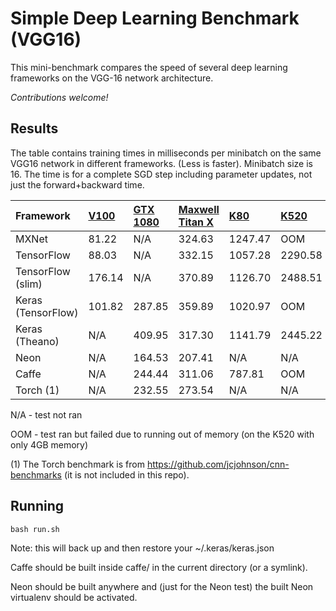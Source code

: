 # Simple Deep Learning Benchmark (VGG16)

This mini-benchmark compares the speed of several deep learning frameworks on the VGG-16 network architecture.

*Contributions welcome!*

## Results

The table contains training times in milliseconds per minibatch on the same VGG16 network in different frameworks. (Less is faster).  Minibatch size is 16. The time is for a complete SGD step including parameter updates, not just the forward+backward time.

| Framework | [V100](results/v100/INFO.md) | [GTX 1080](results/gtx_1080/INFO.md) | [Maxwell Titan X](results/maxwell_titan_x/INFO.md) | [K80](results/k80/INFO.md) | [K520](results/k520/INFO.md) | 
|:---|:---|:---|:---|:---|:---|
| MXNet | 81.22 | N/A | 324.63 | 1247.47 | OOM | 
| TensorFlow | 88.03 | N/A | 332.15 | 1057.28 | 2290.58 | 
| TensorFlow (slim) | 176.14 | N/A | 370.89 | 1126.70 | 2488.51 | 
| Keras (TensorFlow) | 101.82 | 287.85 | 359.89 | 1020.97 | OOM | 
| Keras (Theano) | N/A | 409.95 | 317.30 | 1141.79 | 2445.22 | 
| Neon | N/A | 164.53 | 207.41 | N/A | N/A | 
| Caffe | N/A | 244.44 | 311.06 | 787.81 | OOM | 
| Torch (1) | N/A | 232.55 | 273.54 | N/A | N/A |


N/A - test not ran

OOM - test ran but failed due to running out of memory (on the K520 with only 4GB memory)

(1) The Torch benchmark is from https://github.com/jcjohnson/cnn-benchmarks (it is not included in this repo).

## Running


```
bash run.sh
```

Note: this will back up and then restore your ~/.keras/keras.json

Caffe should be built inside caffe/ in the current directory (or a symlink).

Neon should be built anywhere and (just for the Neon test) the built Neon virtualenv should be activated.



